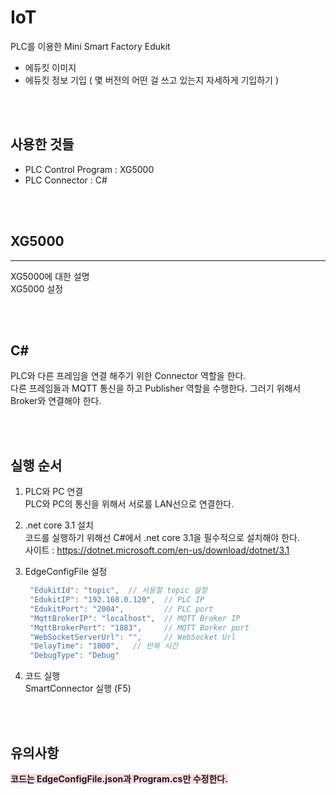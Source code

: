 # IoT
PLC를 이용한 Mini Smart Factory Edukit </br>

- 에듀킷 이미지
- 에듀킷 정보 기입 ( 몇 버전의 어떤 걸 쓰고 있는지 자세하게 기입하기 )

</br>
</br>

## 사용한 것들
- PLC Control Program : XG5000
- PLC Connector : C#

</br>
</br>

## XG5000
---
XG5000에 대한 설명 </br>
XG5000 설정

</br>
</br>

## C#
PLC와 다른 프레임을 연결 해주기 위한 Connector 역할을 한다. </br>
다른 프레임들과 MQTT 통신을 하고 Publisher 역할을 수행한다. 그러기 위해서 Broker와 연결해야 한다.

</br>
</br>

## 실행 순서 

1. PLC와 PC 연결 </br>
   PLC와 PC의 통신을 위해서 서로를 LAN선으로 연결한다.   

2. .net core 3.1 설치 </br>
   코드를 실행하기 위해선 C#에서 .net core 3.1을 필수적으로 설치해야 한다. </br>
   사이트 : https://dotnet.microsoft.com/en-us/download/dotnet/3.1

3. EdgeConfigFile 설정
   ```C#
    "EdukitId": "topic",  // 사용할 topic 설정
    "EdukitIP": "192.168.0.120",  // PLC IP
    "EdukitPort": "2004",         // PLC port
    "MqttBrokerIP": "localhost",  // MQTT Broker IP
    "MqttBrokerPort": "1883",     // MQTT Borker port
    "WebSocketServerUrl": "",     // WebSocket Url
    "DelayTime": "1000",   // 반복 시간
    "DebugType": "Debug"
   ```

4. 코드 실행 </br>
   SmartConnector 실행 (F5)

</br>
</br>

## 유의사항
<span style="background-color:#ffdce0"><strong>코드는 EdgeConfigFile.json과 Program.cs만 수정한다.</strong></span>